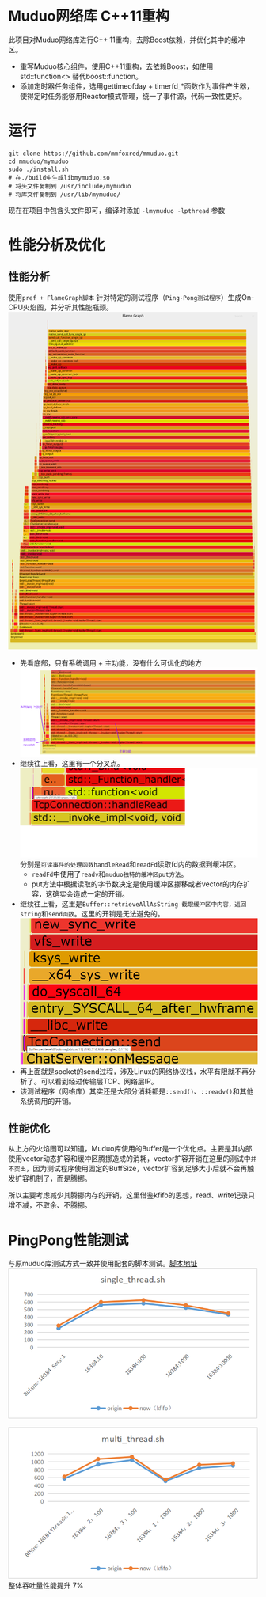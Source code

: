 # Muduo网络库 C++11重构  
此项目对Muduo网络库进行C++ 11重构，去除Boost依赖，并优化其中的缓冲区。
- 重写Muduo核心组件，使用C++11重构，去依赖Boost，如使用std::function<> 替代boost::function。
- 添加定时器任务组件，选用gettimeofday + timerfd_*函数作为事件产生器，使得定时任务能够用Reactor模式管理，统一了事件源，代码一致性更好。

# 运行
```shell
git clone https://github.com/mmfoxred/mmuduo.git
cd mmuduo/mymuduo
sudo ./install.sh
# 在./build中生成libmymuduo.so
# 将头文件复制到 /usr/include/mymuduo
# 将库文件复制到 /usr/lib/mymuduo/
```
现在在项目中包含头文件即可，编译时添加 `-lmymuduo -lpthread` 参数

# 性能分析及优化
## 性能分析
使用`pref + FlameGraph脚本` 针对特定的测试程序（`Ping-Pong测试程序`）生成On-CPU火焰图，并分析其性能瓶颈。
![](./pic/perf.svg)
- 先看底部，只有系统调用 + 主功能，没有什么可优化的地方![](./pic/bottom.png)
- 继续往上看，这里有一个分叉点。![](./pic/readfd.png)分别是`可读事件的处理函数handleRead`和`readFd`读取fd内的数据到缓冲区。
    - `readFd`中使用了`readv`和`muduo独特的缓冲区put方法`。
    - put方法中根据读取的字节数决定是使用缓冲区挪移或者vector<char>的内存扩容，这确实会造成一定的开销。
- 继续往上看，这里是`Buffer::retrieveAllAsString 截取缓冲区中内容，返回string`和`send函数`。这里的开销是无法避免的。![](./pic/top.png)
- 再上面就是socket的send过程，涉及Linux的网络协议栈，水平有限就不再分析了。可以看到经过传输层TCP、网络层IP。
- 该测试程序（网络库）其实还是大部分消耗都是`::send()`、`::readv()`和其他系统调用的开销。

## 性能优化
从上方的火焰图可以知道，Muduo库使用的Buffer是一个优化点。主要是其内部使用vector<char>动态扩容和缓冲区腾挪造成的消耗，vector<char>扩容开销在这里的测试中`并不突出`，因为测试程序使用固定的BuffSize，vector扩容到足够大小后就不会再触发扩容机制了，而是腾挪。  

所以主要考虑减少其腾挪内存的开销，这里借鉴kfifo的思想，read、write记录只增不减，不取余、不腾挪。
# PingPong性能测试
与原muduo库测试方式一致并使用配套的脚本测试。[脚本地址](https://github.com/dongyusheng/csdn-code/tree/master/muduo/examples/pingpong)
![single_thread.sh](./pic/single_thread.png)

![multi_thread.sh](./pic/multi_thread.png)
整体吞吐量性能提升 7%